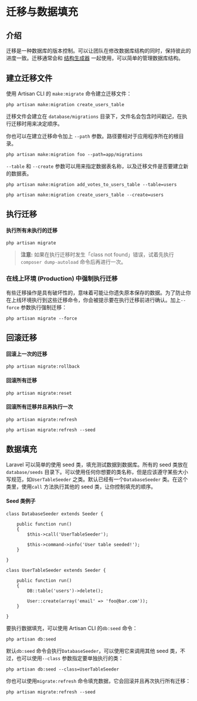 # 迁移与数据填充

## 介绍

迁移是一种数据库的版本控制。可以让团队在修改数据库结构的同时，保持彼此的进度一致。迁移通常会和 [结构生成器](schema.md) 一起使用，可以简单的管理数据库结构。

## 建立迁移文件

使用 Artisan CLI 的 `make:migrate` 命令建立迁移文件：

```
php artisan make:migration create_users_table
```

迁移文件会建立在 `database/migrations` 目录下，文件名会包含时间戳记，在执行迁移时用来决定顺序。

你也可以在建立迁移命令加上 `--path` 参数。路径要相对于应用程序所在的根目录。

```
php artisan make:migration foo --path=app/migrations
```

`--table` 和 `--create` 参数可以用来指定数据表名称，以及迁移文件是否要建立新的数据表。

```
php artisan make:migration add_votes_to_users_table --table=users

php artisan make:migration create_users_table --create=users
```

## 执行迁移

#### 执行所有未执行的迁移

```
php artisan migrate
```

> **注意:** 如果在执行迁移时发生「class not found」错误，试着先执行`composer dump-autoload` 命令后再进行一次。

### 在线上环境 (Production) 中强制执行迁移

有些迁移操作是具有破坏性的，意味着可能让你遗失原本保存的数据。为了防止你在上线环境执行到这些迁移命令，你会被提示要在执行迁移前进行确认。加上`--force` 参数执行强制迁移：

```
php artisan migrate --force
```

## 回滚迁移

#### 回滚上一次的迁移

```
php artisan migrate:rollback
```

#### 回滚所有迁移

```
php artisan migrate:reset
```

#### 回滚所有迁移并且再执行一次

```
php artisan migrate:refresh

php artisan migrate:refresh --seed
```

## 数据填充

Laravel 可以简单的使用 seed 类，填充测试数据到数据库。所有的 seed 类放在`database/seeds` 目录下。可以使用任何你想要的类名称，但是应该遵守某些大小写规范，如`UserTableSeeder` 之类。默认已经有一个`DatabaseSeeder` 类。在这个类里，使用`call` 方法执行其他的 seed 类，让你控制填充的顺序。

#### Seed 类例子

```
class DatabaseSeeder extends Seeder {

    public function run()
    {
        $this->call('UserTableSeeder');

        $this->command->info('User table seeded!');
    }

}

class UserTableSeeder extends Seeder {

    public function run()
    {
        DB::table('users')->delete();

        User::create(array('email' => 'foo@bar.com'));
    }

}
```

要执行数据填充，可以使用 Artisan CLI 的`db:seed` 命令：

```
php artisan db:seed
```

默认`db:seed` 命令会执行`DatabaseSeeder`，可以使用它来调用其他 seed 类，不过，也可以使用`--class` 参数指定要单独执行的类：

```
php artisan db:seed --class=UserTableSeeder
```

你也可以使用`migrate:refresh` 命令填充数据，它会回滚并且再次执行所有迁移：

```
php artisan migrate:refresh --seed
```